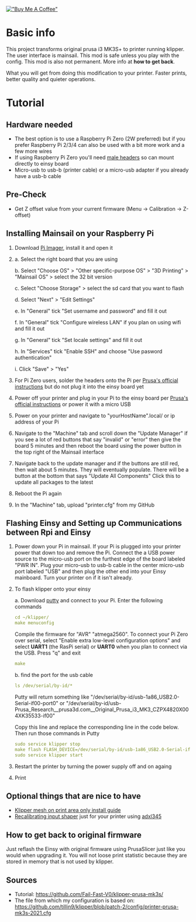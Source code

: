 [!["Buy Me A Coffee"](https://www.buymeacoffee.com/assets/img/custom_images/orange_img.png)](https://www.buymeacoffee.com/cqeta1564)
# Basic info
This project transforms original prusa i3 MK3S+ to printer running klipper. The user interface is mainsail. This mod is safe unless you play with the config. This mod is also not permanent. More info at **how to get back**.

What you will get from doing this modification to your printer. Faster prints, better quality and quieter operations.

# Tutorial

## Hardware needed
- The best option is to use a Raspberry Pi Zero (2W preferred) but if you prefer Raspberry Pi 2/3/4 can also be used with a bit more work and a few more wires
- If using Raspberry Pi Zero you'll need [male headers](https://amzn.to/3XND883) so can mount directly to einsy board
- Micro-usb to usb-b (printer cable) or a micro-usb adapter if you already have a usb-b cable

## Pre-Check
- Get Z offset value from your current firmware (Menu -> Calibration -> Z-offset)

## Installing Mainsail on your Raspberry Pi
1. Download [Pi Imager](https://downloads.raspberrypi.org/imager/imager_latest.exe), install it and open it
2. 
   a. Select the right board that you are using
   
   b. Select "Choose OS" > "Other specific-purpose OS" > "3D Printing" > "Mainsail OS" > select the 32 bit version
   
   c. Select "Choose Storage" > select the sd card that you want to flash
   
   d. Select "Next" > "Edit Settings"

   e. In "General" tick "Set username and password" and fill it out

   f. In "General" tick "Configure wireless LAN" if you plan on using wifi and fill it out

   g. In "General" tick "Set locale settings" and fill it out

   h. In "Services" tick "Enable SSH" and choose "Use pasword authentication"

   i. Click "Save" > "Yes"

4. For Pi Zero users, solder the headers onto the Pi per [Prusa's official instructions](https://help.prusa3d.com/en/article/raspberry-pi-zero-w-preparation-and-installation_2180) but do not plug it into the einsy board yet

5. Power off your printer and plug in your Pi to the einsy board per [Prusa's official instructions](https://help.prusa3d.com/en/article/raspberry-pi-zero-w-preparation-and-installation_2180) or power it with a micro USB

7. Power on your printer and navigate to "yourHostName".local/ or ip address of your Pi

8. Navigate to the "Machine" tab and scroll down the "Update Manager" if you see a lot of red buttons that say "invalid" or "error" then give the board 5 minutes and then reboot the board using the power button in the top right of the Mainsail interface

9. Navigate back to the update manager and if the buttons are still red, then wait about 5 minutes. They will eventually populate. There will be a button at the bottom that says "Update All Components" Click this to update all packages to the latest

10. Reboot the Pi again

11. In the "Machine" tab, upload "printer.cfg" from my GitHub

## Flashing Einsy and Setting up Communications between Rpi and Einsy
1. Power down your Pi in mainsail. If your Pi is plugged into your printer power that down too and remove the Pi. Connect the a USB power source to the micro-usb port on the furthest edge of the board labeled "PWR IN". Plug your micro-usb to usb-b cable in the center micro-usb port labeled "USB" and then plug the other end into your Einsy mainboard. Turn your printer on if it isn't already. 

2. To flash klipper onto your einsy

   a. Download [putty](https://www.chiark.greenend.org.uk/~sgtatham/putty/latest.html) and connect to your Pi. Enter the following commands  

   ```yml
   cd ~/klipper/
   make menuconfig   
   ```
   
   Compile the firmware for "AVR" "atmega2560". To connect your Pi Zero over serial, select "Enable extra low-level configuration options" and select **UART1** (the RasPi serial) or **UART0** when you plan to connect via the USB.
   Press "q" and exit

   ```yml
   make
   ```

   b. find the port for the usb cable

   ```yml
   ls /dev/serial/by-id/*
   ```

   Putty will return something like "/dev/serial/by-id/usb-1a86_USB2.0-Serial-if00-port0" or "/dev/serial/by-id/usb-Prusa_Research__prusa3d.com__Original_Prusa_i3_MK3_CZPX4820X004XK35533-if00"
	
   Copy this line and replace the corresponding line in the code below. Then run those commands in Putty
	
   ```yml
   sudo service klipper stop
   make flash FLASH_DEVICE=/dev/serial/by-id/usb-1a86_USB2.0-Serial-if00-port0
   sudo service klipper start
   ```

3. Restart the printer by turning the power supply off and on againg
   
4. Print

## Optional things that are nice to have
- [Klipper mesh on print area only install guide](https://gist.github.com/ChipCE/95fdbd3c2f3a064397f9610f915f7d02)
- [Recalibrating input shaper](https://www.klipper3d.org/Resonance_Compensation.html) just for your printer using [adxl345](https://amzn.to/3XMmTZa) 


## How to get back to original firmware
Just reflash the Einsy with original firmware using PrusaSlicer just like you would when upgrading it. You will not loose print statistic because they are stored in memory that is not used by klipper.

## Sources
- Tutorial: https://github.com/Fail-Fast-V0/klipper-prusa-mk3s/
- The file from which my configuration is based on: https://github.com/tillin9/klipper/blob/patch-2/config/printer-prusa-mk3s-2021.cfg
